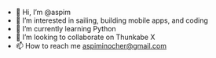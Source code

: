 - 👋 Hi, I’m @aspim
- 👀 I’m interested in sailing, building mobile apps, and coding
- 🌱 I’m currently learning Python
- 💞️ I’m looking to collaborate on Thunkabe X
- 📫 How to reach me aspiminocher@gmail.com

<!---
aspim/aspim is a ✨ special ✨ repository because its `README.md` (this file) appears on your GitHub profile.
You can click the Preview link to take a look at your changes.
--->
